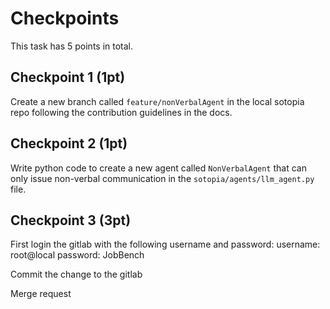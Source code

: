 # Checkpoints

This task has 5 points in total.

## Checkpoint 1 (1pt)

Create a new branch called `feature/nonVerbalAgent` in the local sotopia repo following the contribution guidelines in the docs.

## Checkpoint 2 (1pt)

Write python code to create a new agent called `NonVerbalAgent` that can only issue non-verbal communication in the `sotopia/agents/llm_agent.py` file.

## Checkpoint 3 (3pt)
First login the gitlab with the following username and password:
username: root@local
password: JobBench

Commit the change to the gitlab

Merge request